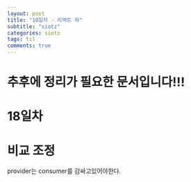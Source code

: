 ```yaml
---
layout: post
title: "18일차 - 리액트 하"
subtitle: "siotz"
categories: siotz
tags: til
comments: true
---
```


# 추후에 정리가 필요한 문서입니다!!!

# 18일차

# 비교 조정

provider는 consumer를 감싸고있어야한다.
